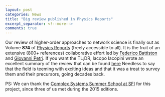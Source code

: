 ```yaml
---
layout: post
categories: News
title: "Big review published in Physics Reports"
excerpt_separator: <!--more-->
comments: true
---
```



Our review of higher-order approaches to network science is finally out as Volume **874** of [Physics Reports](https://linkinghub.elsevier.com/retrieve/pii/S0370157320302489) (freely accessible to all).
It is the fruit of an extensive (800+ references) collaborative effort led by [Federico Battiston](http://www.personal.ceu.edu/staff/Federico_Battiston/) and [Giovanni Petri](https://lordgrilo.github.io/).
If you want the TL;DR, Iacopo Iacopini wrote an excellent summary of the review that can be found [here](https://iaciac.github.io/post/beyond/)
Needless to say that the field is teeming with exciting ideas and that it was a treat to survey them and their precursors, going decades back.

 <!--more-->
PS: We can thank the [Complex Systems Summer School at SFI](http://www.jgyoung.ca/conferences/news/2015/04/10/netsci2015.html) for this project, since three of us met during the 2015 editions.

